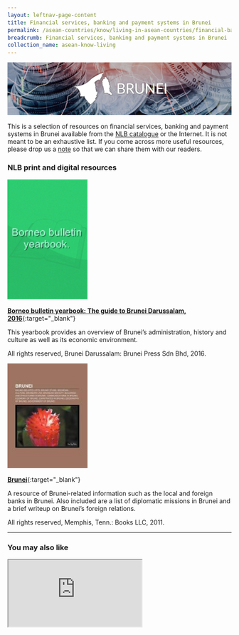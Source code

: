 ```yaml
---
layout: leftnav-page-content
title: Financial services, banking and payment systems in Brunei
permalink: /asean-countries/know/living-in-asean-countries/financial-banking-payment-in-brunei/
breadcrumb: Financial services, banking and payment systems in Brunei
collection_name: asean-know-living
---
```


<img src="/images/asean-living/ASEAN-Brunei-Banking.jpg" alt="Customs in Brunei banner" style="width:800px;" />

This is a selection of resources on financial services, banking and payment systems in Brunei available from the [NLB catalogue](http://catalogue.nlb.gov.sg/) or the Internet.  It is not meant to be an exhaustive list. If you come across more useful resources, please drop us a [note](http://www.eyeonasia.sg/contact/) so that we can share them with our readers.

### **NLB print and digital resources**

<img src="/images/book-covers/Borneo-bulletin-yearbook-The-guide-to-Brunei-Darussalam-2016.png" style="width:180px;" />

[**Borneo bulletin yearbook: The guide to Brunei Darussalam, 2016**](http://eservice.nlb.gov.sg/item_holding.aspx?bid=202888962){:target="_blank"}

This yearbook provides an overview of Brunei’s administration, history and culture as well as its economic environment.

All rights reserved, Brunei Darussalam: Brunei Press Sdn Bhd, 2016.

<img src="/images/book-covers/Brunei.jpg" style="width:180px;" />

[**Brunei**](http://eservice.nlb.gov.sg/item_holding.aspx?bid=14540526){:target="_blank"}

A resource of Brunei-related information such as the local and foreign banks in Brunei. Also included are a list of diplomatic missions in Brunei and a brief writeup on Brunei’s foreign relations.

All rights reserved, Memphis, Tenn.: Books LLC, 2011.

---

### **You may also like**

<div class="resp-container">
    <iframe class="resp-iframe" src="https://www.youtube.com/embed/P_TqzMl9nEg" gesture="media" allow="encrypted-media" allowfullscreen></iframe>
</div>

